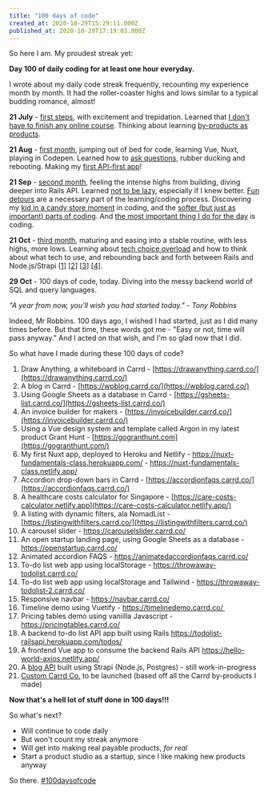```yaml
---
title: "100 days of code"
created_at: 2020-10-29T15:29:11.000Z
published_at: 2020-10-29T17:19:03.000Z
---
```

So here I am. My proudest streak yet:

**Day 100 of daily coding for at least one hour everyday.**

I wrote about my daily code streak frequently, recounting my experience month by month. It had the roller-coaster highs and lows similar to a typical budding romance, almost! 

**21 July** - [first steps](https://writelier.com/new-streak-daily-code-like-daily-bread-430775f16e10453be0), with excitement and trepidation. Learned that [I don't have to finish any online course](https://writelier.com/you-have-my-permission-to-not-finish-any-coding-classes-433055f1ee1f7e9389). Thinking about learning [by-products as products](https://writelier.com/byproducts-as-products-434145f22c49daf292). 

**21 Aug** - [first month](https://writelier.com/a-month-of-daily-code-441465f3e7b921a8b8), jumping out of bed for code, learning Vue, Nuxt, playing in Codepen. Learned how to [ask questions](https://writelier.com/rubber-ducking-and-rebooting-449505f5776ad3b93e), rubber ducking and rebooting. Making my [first API-first app](https://writelier.com/i-made-an-api-first-app!-061d6444-54d8-438d-81a9-12ae31448baa)!

**21 Sep** \- [second month](https://writelier.com/two-months-of-daily-code-254d8f0d-90db-4106-be1d-317368fc6e92), feeling the intense highs from building, diving deeper into Rails API. Learned [not to be lazy](https://writelier.com/don't-be-lazy-especially-if-you-knew-better-e332e90e-2241-4226-a397-3a8f31bd5866), especially if I knew better. [Fun detours](https://writelier.com/taking-fun-detours-is-also-progress-589708ee-08d5-442d-86bf-75b44175bc20) are a necessary part of the learning/coding process. Discovering my [kid in a candy store moment](https://writelier.com/what's-your-kid-in-a-candy-store-moment-for-work-a4f371d6-5eed-4d98-8762-4f02db137aa0) in coding, and the [softer (but just as important) parts of coding](https://writelier.com/decoding-the-soft-parts-of-coding-1d82dafd-ebce-4ff8-bef6-18b7554f8c99). And [the most important thing I do for the day](https://writelier.com/the-most-important-thing-first-thing-in-the-morning-79ca93d1-81f3-4cd6-81fa-86d80d723ec0) is coding.

**21 Oct** - [third month](https://writelier.com/three-months-of-daily-code-22fbd8f9-dcde-434b-a991-1bfbe652e430), maturing and easing into a stable routine, with less highs, more lows. Learning about [tech choice overload](https://writelier.com/tech-stack-choice-overload-01a208fa-8970-4397-a34e-6540348fa508) and how to think about what tech to use, and rebounding back and forth between Rails and Node.js/Strapi \[[1](https://writelier.com/bye-strapi-hello-rails-(again)-69bc1104-e225-4dd0-9dc5-68f7c1b847ac)\] \[[2](https://writelier.com/current-answer-to-%22what-programming-language-should-i-learn%22-5fb8eb8c-d03c-48c1-87cf-a42f6bfb21d4)\] \[[3](https://writelier.com/new-is-easy-better-is-hard-b3dfa923-7edb-441e-910b-63a7997fe4fb)\] \[[4](https://writelier.com/oh-what-the-hell-strapi-b12134f1-86d3-4e06-9498-12713da21e08)\].

**29 Oct** - 100 days of code, today. Diving into the messy backend world of SQL and query languages. 

_"A year from now, you'll wish you had started today." - Tony Robbins_

Indeed, Mr Robbins. 100 days ago, I wished I had started, just as I did many times before. But that time, these words got me - "Easy or not, time will pass anyway." And I acted on that wish, and I'm so glad now that I did.

So what have I made during these 100 days of code?

1.  Draw Anything, a whiteboard in Carrd - [https://drawanything.carrd.co/](https://drawanything.carrd.co/)
2.  A blog in Carrd - [https://wpblog.carrd.co/](https://wpblog.carrd.co/)
3.  Using Google Sheets as a database in Carrd - [https://gsheets-list.carrd.co/](https://gsheets-list.carrd.co/)
4.  An invoice builder for makers - [https://invoicebuilder.carrd.co/](https://invoicebuilder.carrd.co/)
5.  Using a Vue design system and template called Argon in my latest product Grant Hunt - [https://gogranthunt.com](https://gogranthunt.com/)
6.  My first Nuxt app, deployed to Heroku and Netlify - https://nuxt-fundamentals-class.herokuapp.com/ - https://nuxt-fundamentals-class.netlify.app/
7.  Accordion drop-down bars in Carrd - [https://accordionfaqs.carrd.co/](https://accordionfaqs.carrd.co/)
8.  A healthcare costs calculator for Singapore - [https://care-costs-calculator.netlify.app](https://care-costs-calculator.netlify.app/)
9.  A listing with dynamic filters, ala NomadList - [https://listingwithfilters.carrd.co/](https://listingwithfilters.carrd.co/)
10.  A carousel slider - https://carouselslider.carrd.co/
11.  An open startup landing page, using Google Sheets as a database - https://openstartup.carrd.co/
12.  Animated accordion FAQS - https://animatedaccordionfaqs.carrd.co/
13.  To-do list web app using localStorage - https://throwaway-todolist.carrd.co/
14.  To-do list web app using localStorage and Tailwind - https://throwaway-todolist-2.carrd.co/
15.  Responsive navbar - https://navbar.carrd.co/
16.  Timeline demo using Vuetify - https://timelinedemo.carrd.co/ 
17.  Pricing tables demo using vaniilla Javascript - https://pricingtables.carrd.co/
18.  A backend to-do list API app built using Rails https://todolist-railsapi.herokuapp.com/todos/
19.  A frontend Vue app to consume the backend Rails API https://hello-world-axios.netlify.app/
20.  A [blog API](https://strapi-lifelog.herokuapp.com/posts) built using Strapi (Node.js, Postgres) - still work-in-progress
21.  [Custom Carrd Co.](https://writelier.com/productized-service-idea:-custom-carrd-co.-0c0c9f33-f807-4ff8-912d-dd664d70afea) to be launched (based off all the Carrd by-products I made)

**Now that's a hell lot of stuff done in 100 days!!!**

So what's next? 

*   Will continue to code daily
*   But won't count my streak anymore
*   Will get into making real payable products, _for real_
*   Start a product studio as a startup, since I like making new products anyway

So there. [#100daysofcode](#100daysofcode)
